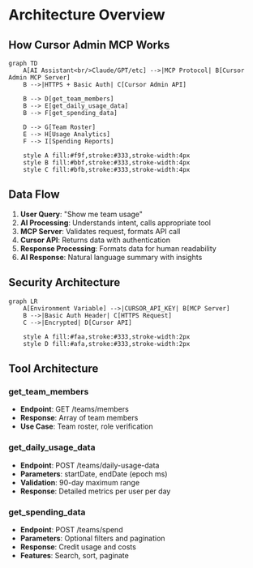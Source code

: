 # Architecture Overview

## How Cursor Admin MCP Works

```mermaid
graph TD
    A[AI Assistant<br/>Claude/GPT/etc] -->|MCP Protocol| B[Cursor Admin MCP Server]
    B -->|HTTPS + Basic Auth| C[Cursor Admin API]
    
    B --> D[get_team_members]
    B --> E[get_daily_usage_data]
    B --> F[get_spending_data]
    
    D --> G[Team Roster]
    E --> H[Usage Analytics]
    F --> I[Spending Reports]
    
    style A fill:#f9f,stroke:#333,stroke-width:4px
    style B fill:#bbf,stroke:#333,stroke-width:4px
    style C fill:#bfb,stroke:#333,stroke-width:4px
```

## Data Flow

1. **User Query**: "Show me team usage"
2. **AI Processing**: Understands intent, calls appropriate tool
3. **MCP Server**: Validates request, formats API call
4. **Cursor API**: Returns data with authentication
5. **Response Processing**: Formats data for human readability
6. **AI Response**: Natural language summary with insights

## Security Architecture

```mermaid
graph LR
    A[Environment Variable] -->|CURSOR_API_KEY| B[MCP Server]
    B -->|Basic Auth Header| C[HTTPS Request]
    C -->|Encrypted| D[Cursor API]
    
    style A fill:#faa,stroke:#333,stroke-width:2px
    style D fill:#afa,stroke:#333,stroke-width:2px
```

## Tool Architecture

### get_team_members
- **Endpoint**: GET /teams/members
- **Response**: Array of team members
- **Use Case**: Team roster, role verification

### get_daily_usage_data
- **Endpoint**: POST /teams/daily-usage-data
- **Parameters**: startDate, endDate (epoch ms)
- **Validation**: 90-day maximum range
- **Response**: Detailed metrics per user per day

### get_spending_data
- **Endpoint**: POST /teams/spend
- **Parameters**: Optional filters and pagination
- **Response**: Credit usage and costs
- **Features**: Search, sort, paginate